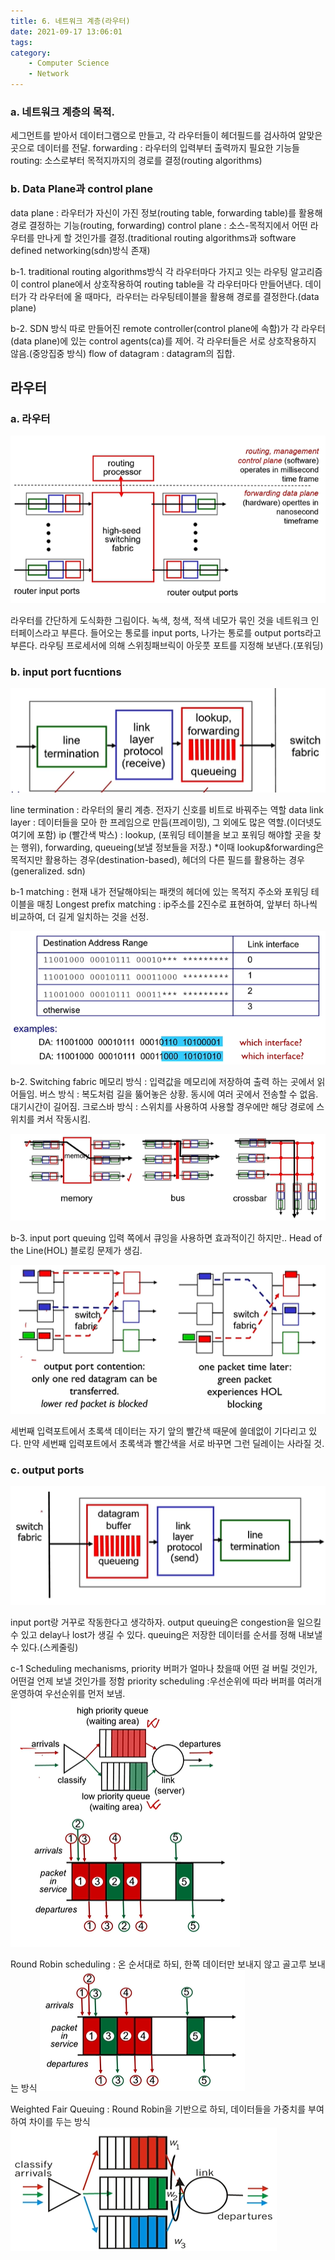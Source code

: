 ```yaml
---
title: 6. 네트워크 계층(라우터)
date: 2021-09-17 13:06:01
tags:
category:
    - Computer Science
    - Network
---
```

### **a. 네트워크 계층의 목적.**
세그먼트를 받아서 데이터그램으로 만들고, 각 라우터들이 헤더필드를 검사하여 알맞은 곳으로 데이터를 전달.
forwarding : 라우터의 입력부터 출력까지 필요한 기능들
routing: 소스로부터 목적지까지의 경로를 결정(routing algorithms)

### **b. Data Plane과 control plane**
data plane : 라우터가 자신이 가진 정보(routing table, forwarding table)를 활용해 경로 결정하는 기능(routing, forwarding)
control plane : 소스-목적지에서 어떤 라우터를 만나게 할 것인가를 결정.(traditional routing algorithms과 software defined networking(sdn)방식 존재)

b-1. traditional routing algorithms방식
각 라우터마다 가지고 잇는 라우팅 알고리즘이 control plane에서 상호작용하여
routing table을 각 라우터마다 만들어낸다.
데이터가 각 라우터에 올 때마다,  라우터는 라우팅테이블을 활용해 경로를 결정한다.(data plane)

b-2. SDN 방식
따로 만들어진 remote controller(control plane에 속함)가 각 라우터(data plane)에 있는 control agents(ca)를 제어. 각 라우터들은 서로 상호작용하지 않음.(중앙집중 방식)
flow of datagram : datagram의 집합.


## 라우터
### **a. 라우터**

![](/img/network/network6-1.png)

라우터를 간단하게 도식화한 그림이다.
녹색, 청색, 적색 네모가 묶인 것을 네트워크 인터페이스라고 부른다.
들어오는 통로를 input ports, 나가는 통로를 output ports라고 부른다.
라우팅 프로세서에 의해 스위칭패브릭이 아웃풋 포트를 지정해 보낸다.(포워딩)

### **b. input port fucntions**
![](/img/network/network6-2.png)

line termination : 라우터의 물리 계층. 전자기 신호를 비트로 바꿔주는 역할
data link layer : 데이터들을 모아 한 프레임으로 만듬(프레이밍), 그 외에도 많은 역할.(이더넷도 여기에 포함)
ip (빨간색 박스) : lookup, (포워딩 테이블을 보고 포워딩 해야할 곳을 찾는 행위), forwarding, queueing(보낼 정보들을 저장.) \*이때 lookup&forwarding은 목적지만 활용하는 경우(destination-based), 헤더의 다른 필드를 활용하는 경우(generalized. sdn)

b-1 matching : 현재 내가 전달해야되는 패캣의 헤더에 있는 목적지 주소와 포워딩 테이블을 매칭
Longest prefix matching : ip주소를 2진수로 표현하여, 앞부터 하나씩 비교하여, 더 길게 일치하는 것을 선정.

![](/img/network/network6-3.png)

b-2. Switching fabric
메모리 방식 : 입력값을 메모리에 저장하여 출력 하는 곳에서 읽어들임.
버스 방식 : 복도처럼 길을 뚫어놓은 상황. 동시에 여러 곳에서 전송할 수 없음. 대기시간이 길어짐.
크로스바 방식 : 스위치를 사용하여 사용할 경우에만 해당 경로에 스위치를 켜서 작동시킴.

![](/img/network/network6-4.png)

b-3. input port queuing
입력 쪽에서 큐잉을 사용하면 효과적이긴 하지만..
Head of the Line(HOL) 블로킹 문제가 생김.

![](/img/network/network6-5.png)

세번째 입력포트에서 초록색 데이터는 자기 앞의 빨간색 때문에 쓸데없이 기다리고 있다.
만약 세번째 입력포트에서 초록색과 빨간색을 서로 바꾸면 그런 딜레이는 사라질 것.

### **c. output ports**

![](/img/network/network6-6.png)

input port랑 거꾸로 작동한다고 생각하자.
output queuing은 congestion을 일으킬 수 있고 delay나 lost가 생길 수 있다.
queuing은 저장한 데이터를 순서를 정해 내보낼 수 있다.(스케줄링)

c-1 Scheduling mechanisms, priority
버퍼가 얼마나 찼을때 어떤 걸 버릴 것인가, 어떤걸 언제 보낼 것인가를 정함
priority scheduling :우선순위에 따라 버퍼를 여러개 운영하여 우선순위를 먼저 보냄.
![](/img/network/network6-7.png)

Round Robin scheduling : 온 순서대로 하되, 한쪽 데이터만 보내지 않고 골고루 보내는 방식
![](/img/network/network6-8.png)

Weighted Fair Queuing : Round Robin을 기반으로 하되, 데이터들을 가중치를 부여하여 차이를 두는 방식
![](/img/network/network6-9.png)
